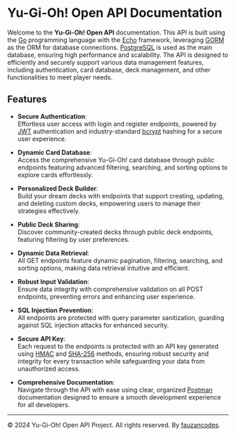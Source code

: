 # Yu-Gi-Oh! Open API Documentation

Welcome to the **Yu-Gi-Oh! Open API** documentation. This API is built using the [Go](https://go.dev/) programming language with the [Echo](https://echo.labstack.com/) framework, leveraging [GORM](https://gorm.io/) as the ORM for database connections. [PostgreSQL](https://www.postgresql.org/) is used as the main database, ensuring high performance and scalability. The API is designed to efficiently and securely support various data management features, including authentication, card database, deck management, and other functionalities to meet player needs.

## Features

- **Secure Authentication**:  
  Effortless user access with login and register endpoints, powered by [JWT](https://jwt.io/) authentication and industry-standard [bcrypt](https://en.wikipedia.org/wiki/Bcrypt) hashing for a secure user experience.

- **Dynamic Card Database**:  
  Access the comprehensive Yu-Gi-Oh! card database through public endpoints featuring advanced filtering, searching, and sorting options to explore cards effortlessly.

- **Personalized Deck Builder**:  
  Build your dream decks with endpoints that support creating, updating, and deleting custom decks, empowering users to manage their strategies effectively.

- **Public Deck Sharing**:  
  Discover community-created decks through public deck endpoints, featuring filtering by user preferences.

- **Dynamic Data Retrieval**:  
  All GET endpoints feature dynamic pagination, filtering, searching, and sorting options, making data retrieval intuitive and efficient.

- **Robust Input Validation**:  
  Ensure data integrity with comprehensive validation on all POST endpoints, preventing errors and enhancing user experience.

- **SQL Injection Prevention**:  
  All endpoints are protected with query parameter sanitization, guarding against SQL injection attacks for enhanced security.

- **Secure API Key**:  
  Each request to the endpoints is protected with an API key generated using [HMAC](https://en.wikipedia.org/wiki/HMAC) and [SHA-256](https://en.wikipedia.org/wiki/SHA-2) methods, ensuring robust security and integrity for every transaction while safeguarding your data from unauthorized access.

- **Comprehensive Documentation**:  
  Navigate through the API with ease using clear, organized [Postman](https://www.postman.com/) documentation designed to ensure a smooth development experience for all developers.

---

© 2024 Yu-Gi-Oh! Open API Project. All rights reserved. By [fauzancodes](https://fauzancodes.id/).
